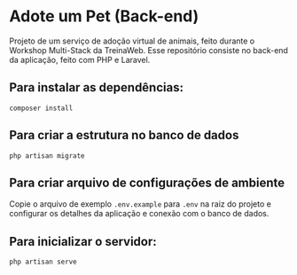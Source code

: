# Adote um Pet (Back-end)

Projeto de um serviço de adoção virtual de animais, feito durante o Workshop Multi-Stack da TreinaWeb. Esse repositório consiste no back-end da aplicação, feito com PHP e Laravel.

## Para instalar as dependências:
```
composer install
```
## Para criar a estrutura no banco de dados
```
php artisan migrate
```
## Para criar arquivo de configurações de ambiente

Copie o arquivo de exemplo `.env.example` para `.env` na raiz do projeto e configurar os detalhes da aplicação e conexão com o banco de dados.

## Para inicializar o servidor:
```
php artisan serve
```
